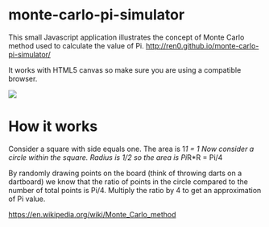 monte-carlo-pi-simulator
========================

This small Javascript application illustrates the concept of Monte Carlo method used to calculate the value of Pi.
http://ren0.github.io/monte-carlo-pi-simulator/

It works with HTML5 canvas so make sure you are using a compatible browser.

<img src="http://imgur.com/s3l13Sx">

How it works
========================

Consider a square with side equals one. The area is 1*1 = 1
Now consider a circle within the square. Radius is 1/2 so the area is Pi*R*R = Pi/4

By randomly drawing points on the board (think of throwing darts on a dartboard) we know that the ratio of points in the circle compared to the number of total points is Pi/4.
Multiply the ratio by 4 to get an approximation of Pi value.

https://en.wikipedia.org/wiki/Monte_Carlo_method
